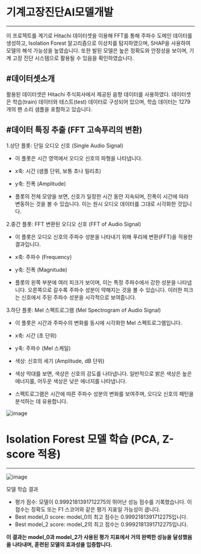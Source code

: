  # 기계고장진단AI모델개발


------
이 프로젝트를 계기로 Hitachi 데이터셋을 이용해 FFT를 통해 주파수 도메인 데이터를 생성하고, Isolation Forest 알고리즘으로 이상치를 탐지하였으며, SHAP을 사용하여 모델의 해석 가능성을 높였습니다. 
또한 발된 모델은 높은 정확도와 안정성을 보이며, 기계 고장 진단 시스템으로 활용될 수 있음을 확인하였습니다.


#데이터셋소개
----------


활용된 데이터셋은 Hitachi 주식회사에서 제공된 음향 데이터를 사용하였다. 데이터셋은 학습(train) 데이터와 테스트(test) 데이터로 구성되어 있으며, 학습 데이터는 1279개의 팬 소리 샘플을 포함하고 있습니다.


#데이터 특징 추출 (FFT 고속푸리의 변환)
--------
1.상단 플롯: 단일 오디오 신호 (Single Audio Signal)

+ 이 플롯은 시간 영역에서 오디오 신호의 파형을 나타냅니다.


+ x축: 시간 (샘플 단위, 보통 초나 밀리초)


+ y축: 진폭 (Amplitude)


+ 플롯의 전체 모양을 보면, 신호가 일정한 시간 동안 지속되며, 진폭이 시간에 따라 변동하는 것을 볼 수 있습니다. 이는 원시 오디오 데이터를 그대로 시각화한 것입니다.




2.중간 플롯: FFT 변환된 오디오 신호 (FFT of Audio Signal)


+ 이 플롯은 오디오 신호의 주파수 성분을 나타내기 위해 푸리에 변환(FFT)을 적용한 결과입니다.


+ x축: 주파수 (Frequency)


+ y축: 진폭 (Magnitude)


+ 플롯의 왼쪽 부분에 여러 피크가 보이며, 이는 특정 주파수에서 강한 성분을 나타냅니다. 오른쪽으로 갈수록 주파수 성분이 약해지는 것을 볼 수 있습니다. 이러한 피크는 신호에서 주된 주파수 성분을 시각적으로 보여줍니다.




3.하단 플롯: Mel 스펙트로그램 (Mel Spectrogram of Audio Signal)


+ 이 플롯은 시간과 주파수의 변화를 동시에 시각화한 Mel 스펙트로그램입니다.


+ x축: 시간 (초 단위)


+ y축: 주파수 (Mel 스케일)


+ 색상: 신호의 세기 (Amplitude, dB 단위)


+ 색상 막대를 보면, 색상은 신호의 강도를 나타냅니다. 일반적으로 밝은 색상은 높은 에너지를, 어두운 색상은 낮은 에너지를 나타냅니다.


+ 스펙트로그램은 시간에 따른 주파수 성분의 변화를 보여주며, 오디오 신호의 패턴을 분석하는 데 유용합니다.




![image](https://github.com/kim-hyona/Development-of-AI-based-Machine-Fault-Diagnosis-Model-Using-Acoustic-Data/assets/148624727/d936adfa-aa2b-4ac2-89a6-7a0d5c0a76a3)





# Isolation Forest 모델 학습 (PCA, Z-score 적용)
-----

![image](https://github.com/kim-hyona/Development-of-AI-based-Machine-Fault-Diagnosis-Model-Using-Acoustic-Data/assets/148624727/4682422f-88c8-40bc-acb2-93dd213a8a4d)

모델 학습 결과 

+ 평가 점수: 모델이 0.9992181391712275의 뛰어난 성능 점수를 기록했습니다. 이 점수는 정확도 또는 F1 스코어와 같은 평가 지표일 가능성이 큽니다.
+ Best model_0 score: model_0의 최고 점수는 0.9992181391712275입니다.
+ Best model_2 score: model_2의 최고 점수는 0.9992181391712275입니다.

  
**이 결과는 model_0과 model_2가 사용된 평가 지표에서 거의 완벽한 성능을 달성했음을 나타내며, 훈련된 모델의 효과성을 입증합니다.**



